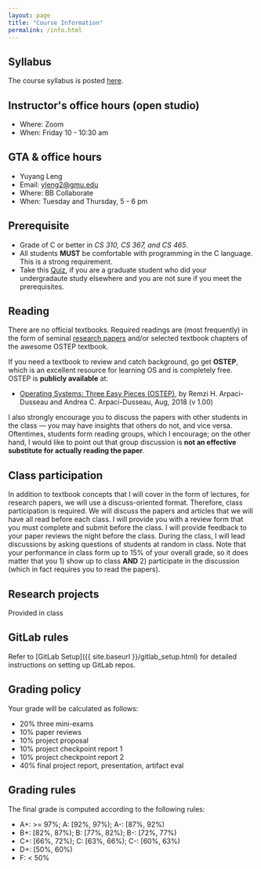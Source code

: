 ```yaml
---
layout: page
title: "Course Information"
permalink: /info.html
---
```


## Syllabus

The course syllabus is posted [here](https://cs.gmu.edu/media/syllabi/Spring2022/CS_571ChengY.html).

## Instructor's office hours (open studio)

* Where: Zoom
* When: Friday 10 - 10:30 am

## GTA & office hours

* Yuyang Leng
* Email: [yleng2@gmu.edu](mailto:yleng2@gmu.edu)
* Where: BB Collaborate
* When: Tuesday and Thursday, 5 - 6 pm



## Prerequisite

* Grade of C or better in *CS 310, CS 367, and CS 465*. 
* All students **MUST** be comfortable with programming in the C language. This is a strong requirement. 
* Take this [Quiz](https://docs.google.com/document/d/1NRL5eLQ-KqhZ6f1PSk-vAbaE9y7FKVnD-aXTCUfBlH8/edit?usp=sharing), if you are a graduate student who did your undergradaute study elsewhere and you are not sure if you meet the prerequisites.


## Reading

There are no official textbooks. Required readings are (most
frequently) in the form of seminal [research papers](./reading_list.html) and/or selected
textbook chapters of the awesome OSTEP textbook. 

If you need a textbook to review and catch background, go get **OSTEP**,
which is an excellent resource for learning OS and is completely
free. OSTEP is **publicly available** at: 

* [Operating Systems: Three Easy Pieces (OSTEP)](http://pages.cs.wisc.edu/~remzi/OSTEP/), by Remzi H. Arpaci-Dusseau and Andrea C. Arpaci-Dusseau, Aug, 2018 (v 1.00)

I also strongly encourage you to discuss the papers with other
students in the class — you may have insights that others do not, and
vice versa. Oftentimes, students form reading groups, which I
encourage; on the other hand, I would like to point out that group
discussion is **not an effective substitute for actually reading the
paper**.



## Class participation

In addition to textbook concepts that I will cover in the form of
lectures, for research papers, we will use a discuss-oriented format.
Therefore, class participation is required. We will discuss the
papers and articles that we will have all read before each class. I
will provide you with a review form that you must complete and submit
before the class. I will provide feedback to your paper reviews the
night before the class. During the class, I will lead discussions by
asking questions of students at random in class. Note that your
performance in class form up to 15% of your overall grade, so it does
matter that you 1) show up to class **AND** 2) participate in the
discussion (which in fact requires you to read the papers). 



## Research projects

Provided in class



## GitLab rules

Refer to [GitLab Setup]({{ site.baseurl }}/gitlab_setup.html) for
detailed instructions on setting up GitLab repos.




## Grading policy

Your grade will be calculated as follows:

* 20% three mini-exams
* 10% paper reviews
* 10% project proposal
* 10% project checkpoint report 1
* 10% project checkpoint report 2
* 40% final project report, presentation, artifact eval

## Grading rules

The final grade is computed according to the following rules:

* A+: >= 97%; A: \[92%, 97%); A-: \[87%, 92%)
* B+: \[82%, 87%); B: \[77%, 82%); B-: \[72%, 77%)
* C+: \[66%, 72%); C: \[63%, 66%); C-: \[60%, 63%)
* D+: \[50%, 60%)
* F: < 50%

